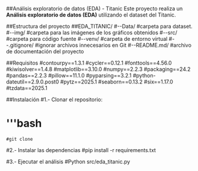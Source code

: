 ##Análisis exploratorio de datos (EDA) - Titanic
Este proyecto realiza un **Análisis exploratorio de datos (EDA)** utilizando el dataset del Titanic.

##Estructura del proyecto
##EDA_TITANIC/
    #--Data/ #carpeta para dataset.
    #--img/ #carpeta para las imágenes de los gráficos obtenidos
    #--src/ #carpeta para código fuente
    #--venv/ #carpeta de entorno virtual
    #--.gitignore/ #ignorar archivos innecesarios en Git
    #--README.md/ #archivo de documentación del proyecto

##Requisitos
#contourpy==1.3.1
#cycler==0.12.1
#fonttools==4.56.0
#kiwisolver==1.4.8
#matplotlib==3.10.0
#numpy==2.2.3
#packaging==24.2
#pandas==2.2.3
#pillow==11.1.0
#pyparsing==3.2.1
#python-dateutil==2.9.0.post0
#pytz==2025.1
#seaborn==0.13.2
#six==1.17.0
#tzdata==2025.1

##Instalación 
#1.- Clonar el repositorio:
   # '''bash
    #git clone 

#2.- Instalar las dependencias
    #pip install -r requirements.txt

#3.- Ejecutar el análisis
    #Python src/eda_titanic.py
